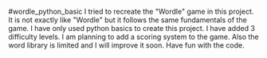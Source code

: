 #wordle_python_basic
I tried to recreate the "Wordle" game in this project.
It is not exactly like "Wordle" but it follows the same fundamentals of the game.
I have only used python basics to create this project.
I have added 3 difficulty levels.
I am planning to add a scoring system to the game.
Also the word library is limited and I will improve it soon.
Have fun with the code.
